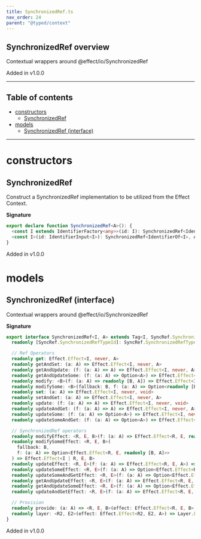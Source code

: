 ```yaml
---
title: SynchronizedRef.ts
nav_order: 24
parent: "@typed/context"
---
```


## SynchronizedRef overview

Contextual wrappers around @effect/io/SynchronizedRef

Added in v1.0.0

---

<h2 class="text-delta">Table of contents</h2>

- [constructors](#constructors)
  - [SynchronizedRef](#synchronizedref)
- [models](#models)
  - [SynchronizedRef (interface)](#synchronizedref-interface)

---

# constructors

## SynchronizedRef

Construct a SynchronizedRef implementation to be utilized from the Effect Context.

**Signature**

```ts
export declare function SynchronizedRef<A>(): {
  <const I extends IdentifierFactory<any>>(id: I): SynchronizedRef<IdentifierOf<I>, A>
  <const I>(id: IdentifierInput<I>): SynchronizedRef<IdentifierOf<I>, A>
}
```

Added in v1.0.0

# models

## SynchronizedRef (interface)

Contextual wrappers around @effect/io/SynchronizedRef

**Signature**

```ts
export interface SynchronizedRef<I, A> extends Tag<I, SyncRef.SynchronizedRef<A>> {
  readonly [SyncRef.SynchronizedRefTypeId]: SyncRef.SynchronizedRefTypeId

  // Ref Operators
  readonly get: Effect.Effect<I, never, A>
  readonly getAndSet: (a: A) => Effect.Effect<I, never, A>
  readonly getAndUpdate: (f: (a: A) => A) => Effect.Effect<I, never, A>
  readonly getAndUpdateSome: (f: (a: A) => Option<A>) => Effect.Effect<I, never, A>
  readonly modify: <B>(f: (a: A) => readonly [B, A]) => Effect.Effect<I, never, B>
  readonly modifySome: <B>(fallback: B, f: (a: A) => Option<readonly [B, A]>) => Effect.Effect<I, never, B>
  readonly set: (a: A) => Effect.Effect<I, never, void>
  readonly setAndGet: (a: A) => Effect.Effect<I, never, A>
  readonly update: (f: (a: A) => A) => Effect.Effect<I, never, void>
  readonly updateAndGet: (f: (a: A) => A) => Effect.Effect<I, never, A>
  readonly updateSome: (f: (a: A) => Option<A>) => Effect.Effect<I, never, void>
  readonly updateSomeAndGet: (f: (a: A) => Option<A>) => Effect.Effect<I, never, A>

  // SynchronizedRef operators
  readonly modifyEffect: <R, E, B>(f: (a: A) => Effect.Effect<R, E, readonly [B, A]>) => Effect.Effect<I | R, E, B>
  readonly modifySomeEffect: <R, E, B>(
    fallback: B,
    f: (a: A) => Option<Effect.Effect<R, E, readonly [B, A]>>
  ) => Effect.Effect<I | R, E, B>
  readonly updateEffect: <R, E>(f: (a: A) => Effect.Effect<R, E, A>) => Effect.Effect<I | R, E, void>
  readonly updateSomeEffect: <R, E>(f: (a: A) => Option<Effect.Effect<R, E, A>>) => Effect.Effect<I | R, E, void>
  readonly updateSomeAndGetEffect: <R, E>(f: (a: A) => Option<Effect.Effect<R, E, A>>) => Effect.Effect<I | R, E, A>
  readonly getAndUpdateEffect: <R, E>(f: (a: A) => Effect.Effect<R, E, A>) => Effect.Effect<I | R, E, A>
  readonly getAndUpdateSomeEffect: <R, E>(f: (a: A) => Option<Effect.Effect<R, E, A>>) => Effect.Effect<I | R, E, A>
  readonly updateAndGetEffect: <R, E>(f: (a: A) => Effect.Effect<R, E, A>) => Effect.Effect<I | R, E, A>

  // Provision
  readonly provide: (a: A) => <R, E, B>(effect: Effect.Effect<R, E, B>) => Effect.Effect<Exclude<R, I>, E, B>
  readonly layer: <R2, E2>(effect: Effect.Effect<R2, E2, A>) => Layer.Layer<R2, E2, I>
}
```

Added in v1.0.0
